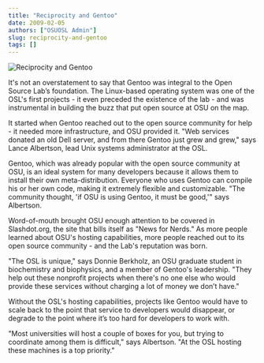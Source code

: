 ```yaml
---
title: "Reciprocity and Gentoo"
date: 2009-02-05
authors: ["OSUOSL Admin"]
slug: reciprocity-and-gentoo
tags: []
---
```


![Reciprocity and Gentoo](/images/donnie_lance_gentoo_0.jpg)

It's not an overstatement to say that Gentoo was integral to the Open Source Lab’s foundation. The Linux-based operating
system was one of the OSL's first projects - it even preceded the existence of the lab - and was instrumental in
building the buzz that put open source at OSU on the map.

It started when Gentoo reached out to the open source community for help - it needed more infrastructure, and OSU
provided it. "Web services donated an old Dell server, and from there Gentoo just grew and grew," says Lance Albertson,
lead Unix systems administrator at the OSL.

Gentoo, which was already popular with the open source community at OSU, is an ideal system for many developers because
it allows them to install their own meta-distribution. Everyone who uses Gentoo can compile his or her own code, making
it extremely flexible and customizable. "The community thought, 'if OSU is using Gentoo, it must be good,'" says
Albertson.

Word-of-mouth brought OSU enough attention to be covered in Slashdot.org, the site that bills itself as "News for
Nerds." As more people learned about OSU's hosting capabilities, more people reached out to its open source community -
and the Lab's reputation was born.

"The OSL is unique," says Donnie Berkholz, an OSU graduate student in biochemistry and biophysics, and a member of
Gentoo's leadership. "They help out these nonprofit projects when there's no one else who would provide these services
without charging a lot of money we don’t have."

Without the OSL's hosting capabilities, projects like Gentoo would have to scale back to the point that service to
developers would disappear, or degrade to the point where it’s too hard for developers to work with.

"Most universities will host a couple of boxes for you, but trying to coordinate among them is difficult," says
Albertson. "At the OSL hosting these machines is a top priority."
